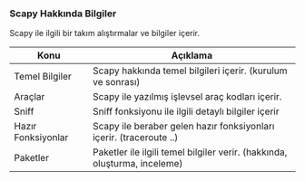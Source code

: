 ### Scapy Hakkında Bilgiler 

Scapy ile ilgili bir takım alıştırmalar ve bilgiler içerir.

Konu         | Açıklama
------------ | -------------
Temel Bilgiler | Scapy hakkında temel bilgileri içerir. (kurulum ve sonrası)
Araçlar | Scapy ile yazılmış işlevsel araç kodları içerir.
Sniff | Sniff fonksiyonu ile ilgili detaylı bilgiler içerir
Hazır Fonksiyonlar | Scapy ile beraber gelen hazır fonksiyonları içerir. (traceroute ..)
Paketler | Paketler ile ilgili temel bilgiler verir. (hakkında, oluşturma, inceleme)

